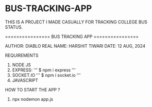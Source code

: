 # BUS-TRACKING-APP
THIS IS A PROJECT I MADE CASUALLY FOR TRACKING COLLEGE BUS STATUS.

================ BUS TRACKING APP ================

AUTHOR: DIABLO
REAL NAME: HARSHIT TIWARI
DATE: 12 AUG, 2024

REQUIREMENTS
1) NODE JS
2) EXPRESS:
'''
$ npm i express
'''
3) SOCKET.IO
'''
$ npm i socket.io
'''
4) JAVASCRIPT

HOW TO START THE APP ? 
1) npx nodemon app.js
